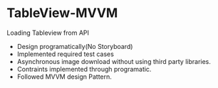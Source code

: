 # TableView-MVVM
Loading Tableview from API

* Design programatically(No Storyboard)
* Implemented required test cases
* Asynchronous image download without using third party libraries.
* Contraints implemented through programatic.
* Followed MVVM design Pattern.
